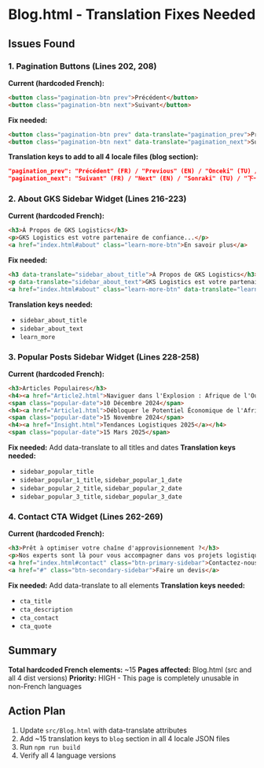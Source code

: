 # Blog.html - Translation Fixes Needed

## Issues Found

### 1. Pagination Buttons (Lines 202, 208)
**Current (hardcoded French):**
```html
<button class="pagination-btn prev">Précédent</button>
<button class="pagination-btn next">Suivant</button>
```

**Fix needed:**
```html
<button class="pagination-btn prev" data-translate="pagination_prev">Précédent</button>
<button class="pagination-btn next" data-translate="pagination_next">Suivant</button>
```

**Translation keys to add to all 4 locale files (blog section):**
```json
"pagination_prev": "Précédent" (FR) / "Previous" (EN) / "Önceki" (TU) / "上一页" (MD)
"pagination_next": "Suivant" (FR) / "Next" (EN) / "Sonraki" (TU) / "下一页" (MD)
```

### 2. About GKS Sidebar Widget (Lines 216-223)
**Current (hardcoded French):**
```html
<h3>À Propos de GKS Logistics</h3>
<p>GKS Logistics est votre partenaire de confiance...</p>
<a href="index.html#about" class="learn-more-btn">En savoir plus</a>
```

**Fix needed:**
```html
<h3 data-translate="sidebar_about_title">À Propos de GKS Logistics</h3>
<p data-translate="sidebar_about_text">GKS Logistics est votre partenaire de confiance...</p>
<a href="index.html#about" class="learn-more-btn" data-translate="learn_more">En savoir plus</a>
```

**Translation keys needed:**
- `sidebar_about_title`
- `sidebar_about_text`
- `learn_more`

### 3. Popular Posts Sidebar Widget (Lines 228-258)
**Current (hardcoded French):**
```html
<h3>Articles Populaires</h3>
<h4><a href="Article2.html">Naviguer dans l'Explosion : Afrique de l'Ouest</a></h4>
<span class="popular-date">10 Décembre 2024</span>
<h4><a href="Article1.html">Débloquer le Potentiel Économique de l'Afrique</a></h4>
<span class="popular-date">15 Novembre 2024</span>
<h4><a href="Insight.html">Tendances Logistiques 2025</a></h4>
<span class="popular-date">15 Mars 2025</span>
```

**Fix needed:** Add data-translate to all titles and dates
**Translation keys needed:**
- `sidebar_popular_title`
- `sidebar_popular_1_title`, `sidebar_popular_1_date`
- `sidebar_popular_2_title`, `sidebar_popular_2_date`
- `sidebar_popular_3_title`, `sidebar_popular_3_date`

### 4. Contact CTA Widget (Lines 262-269)
**Current (hardcoded French):**
```html
<h3>Prêt à optimiser votre chaîne d'approvisionnement ?</h3>
<p>Nos experts sont là pour vous accompagner dans vos projets logistiques en Afrique</p>
<a href="index.html#contact" class="btn-primary-sidebar">Contactez-nous</a>
<a href="#" class="btn-secondary-sidebar">Faire un devis</a>
```

**Fix needed:** Add data-translate to all elements
**Translation keys needed:**
- `cta_title`
- `cta_description`
- `cta_contact`
- `cta_quote`

## Summary

**Total hardcoded French elements:** ~15
**Pages affected:** Blog.html (src and all 4 dist versions)
**Priority:** HIGH - This page is completely unusable in non-French languages

## Action Plan

1. Update `src/Blog.html` with data-translate attributes
2. Add ~15 translation keys to `blog` section in all 4 locale JSON files
3. Run `npm run build`
4. Verify all 4 language versions

